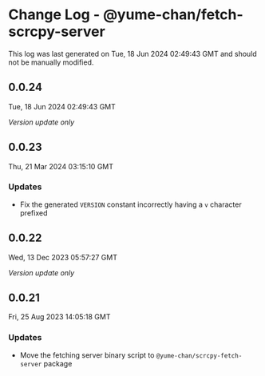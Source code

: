 # Change Log - @yume-chan/fetch-scrcpy-server

This log was last generated on Tue, 18 Jun 2024 02:49:43 GMT and should not be manually modified.

## 0.0.24
Tue, 18 Jun 2024 02:49:43 GMT

_Version update only_

## 0.0.23
Thu, 21 Mar 2024 03:15:10 GMT

### Updates

- Fix the generated `VERSION` constant incorrectly having a `v` character prefixed

## 0.0.22
Wed, 13 Dec 2023 05:57:27 GMT

_Version update only_

## 0.0.21
Fri, 25 Aug 2023 14:05:18 GMT

### Updates

- Move the fetching server binary script to `@yume-chan/scrcpy-fetch-server` package

